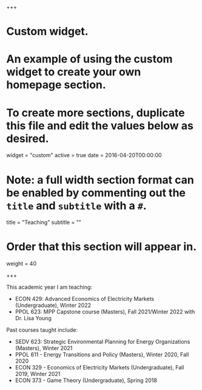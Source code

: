 +++
# Custom widget.
# An example of using the custom widget to create your own homepage section.
# To create more sections, duplicate this file and edit the values below as desired.
widget = "custom"
active = true
date = 2016-04-20T00:00:00

# Note: a full width section format can be enabled by commenting out the `title` and `subtitle` with a `#`.
title = "Teaching"
subtitle = ""

# Order that this section will appear in.
weight = 40

+++

This academic year I am teaching:

- ECON 429: Advanced Economics of Electricity Markets (Undergraduate), Winter 2022
- PPOL 623: MPP Capstone course (Masters), Fall 2021/Winter 2022 with Dr. Lisa Young

Past courses taught include:

- SEDV 623: Strategic Environmental Planning for Energy Organizations (Masters), Winter 2021
- PPOL 611 - Energy Transitions and Policy (Masters), Winter 2020, Fall 2020
- ECON 329 - Economics of Electricity Markets (Undergraduate), Fall 2019, Winter 2021
- ECON 373 - Game Theory (Undergraduate), Spring 2018


